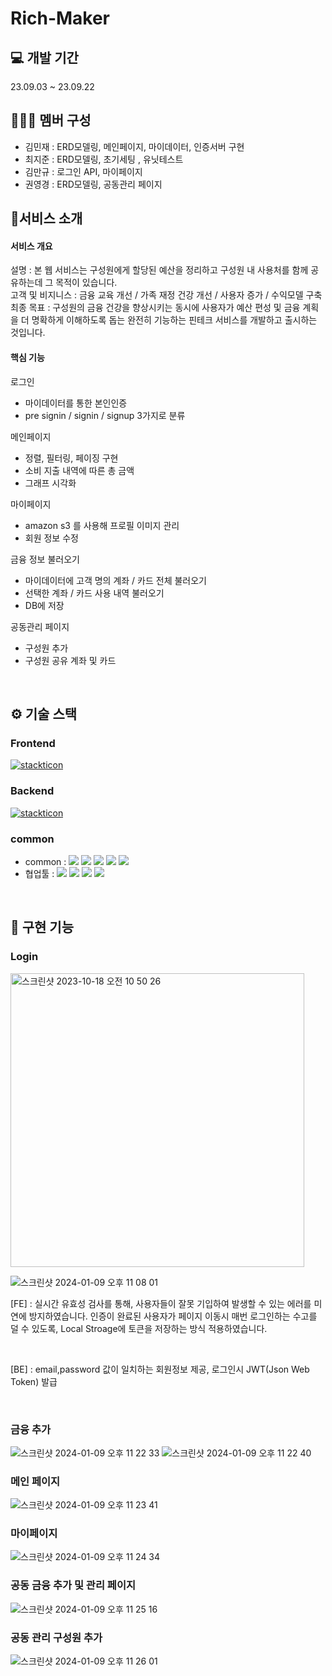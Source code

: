 # Rich-Maker

## 💻 개발 기간
23.09.03 ~ 23.09.22
## 🧑‍🤝‍🧑 멤버 구성
- 김민재 : ERD모델링, 메인페이지, 마이데이터, 인증서버 구현 
- 최지준 : ERD모델링, 초기세팅 , 유닛테스트
- 김만규 : 로그인 API, 마이페이지 
- 권영경 : ERD모델링, 공동관리 페이지 
## 🚀서비스 소개
 
 #### 서비스 개요
 설명 : 본 웹 서비스는 구성원에게 할당된 예산을 정리하고 구성원 내 사용처를 함께 공유하는데 그 목적이 있습니다.
 <br />
 고객 및 비지니스 :  금융 교육 개선 / 가족 재정 건강 개선 / 사용자 증가 / 수익모델 구축 
 <br />
 최종 목표 : 구성원의 금융 건강을 향상시키는 동시에 사용자가 예산 편성 및 금융 계획을 더 명확하게 이해하도록 돕는 완전히 기능하는 핀테크 서비스를 개발하고 출시하는 것입니다. 
 
 #### 핵심 기능
 로그인 
 - 마이데이터를 통한 본인인증
 - pre signin / signin / signup  3가지로 분류

 메인페이지
 - 정렬, 필터링, 페이징 구현
 - 소비 지출 내역에 따른 총 금액
 - 그래프 시각화

 마이페이지
 -  amazon s3 를 사용해 프로필 이미지 관리 
 - 회원 정보 수정

금융 정보 불러오기 
- 마이데이터에 고객 명의 계좌 / 카드 전체 불러오기
- 선택한 계좌 / 카드 사용 내역 불러오기
- DB에 저장 
   
공동관리 페이지 
- 구성원 추가
- 구성원 공유 계좌 및 카드 

<br />
 
## ⚙️ 기술 스택
### Frontend
[![stackticon](https://firebasestorage.googleapis.com/v0/b/stackticon-81399.appspot.com/o/images%2F1693791891735?alt=media&token=f38ca43a-35de-42fa-8e02-e0b4b0e5efa4)](https://github.com/msdio/stackticon)
### Backend
[![stackticon](https://firebasestorage.googleapis.com/v0/b/stackticon-81399.appspot.com/o/images%2F1693791755671?alt=media&token=2c2c08b5-ef79-4a5a-aa73-582b6c581acf)](https://github.com/msdio/stackticon)
### common
* common : <img src="https://img.shields.io/badge/git-F05032?style=for-the-badge&logo=git&logoColor=white"> <img src="https://img.shields.io/badge/github-181717?style=for-the-badge&logo=github&logoColor=white"> <img src="https://img.shields.io/badge/visualstudiocode-007ACC?style=for-the-badge&logo=visualstudiocode&logoColor=white"> <img src="https://img.shields.io/badge/eslint-4B32C3?style=for-the-badge&logo=eslint&logoColor=white"> <img src="https://img.shields.io/badge/prettier-F7B93E?style=for-the-badge&logo=prettier&logoColor=white">
* 협업툴 : <img src="https://img.shields.io/badge/notion-000000?style=for-the-badge&logo=notion&logoColor=white"> <img src="https://img.shields.io/badge/slack-4A154B?style=for-the-badge&logo=slack&logoColor=white"> <img src="https://img.shields.io/badge/trello-0052CC?style=for-the-badge&logo=trello&logoColor=white"> <img src="https://img.shields.io/badge/postman-FF6C37?style=for-the-badge&logo=postman&logoColor=white">
<br />

## 📌 구현 기능
### Login
<img width="470" alt="스크린샷 2023-10-18 오전 10 50 26" src="https://github.com/Junjiii/coding_test/assets/138355289/dda75cb0-f062-4673-9aaf-763a20597e50">

![스크린샷 2024-01-09 오후 11 08 01](https://github.com/Junjiii/coding_test/assets/138355289/b0b90074-2d09-4242-a729-3f94e0708a18)

[FE] : 실시간 유효성 검사를 통해, 사용자들이 잘못 기입하여 발생할 수 있는 에러를 미연에 방지하였습니다. 인증이 완료된 사용자가 페이지 이동시 매번 로그인하는 수고를 덜 수 있도록, Local Stroage에 토큰을 저장하는 방식 적용하였습니다.

<br>

[BE] : email,password 값이 일치하는 회원정보 제공, 로그인시 JWT(Json Web Token) 발급

<br>

### 금융 추가 
![스크린샷 2024-01-09 오후 11 22 33](https://github.com/Junjiii/coding_test/assets/138355289/1556aded-71c5-4bea-a49d-ea072d5e25ef)
![스크린샷 2024-01-09 오후 11 22 40](https://github.com/Junjiii/coding_test/assets/138355289/d30539bc-76e5-4187-ac18-f58a7a5644be)


### 메인 페이지 
![스크린샷 2024-01-09 오후 11 23 41](https://github.com/Junjiii/coding_test/assets/138355289/2c157b1b-f481-462d-8489-71ebc2963b28)

### 마이페이지 
![스크린샷 2024-01-09 오후 11 24 34](https://github.com/Junjiii/coding_test/assets/138355289/fe50e27d-33f5-4bc9-901b-60bc501e7515)


### 공동 금융 추가 및 관리 페이지 
![스크린샷 2024-01-09 오후 11 25 16](https://github.com/Junjiii/coding_test/assets/138355289/16b8ee29-bb86-428a-bb45-e30cb0fdeb3f)

### 공동 관리 구성원 추가 
![스크린샷 2024-01-09 오후 11 26 01](https://github.com/Junjiii/coding_test/assets/138355289/bb2c9a9e-f53b-402e-80fc-678627a1fd7e)




